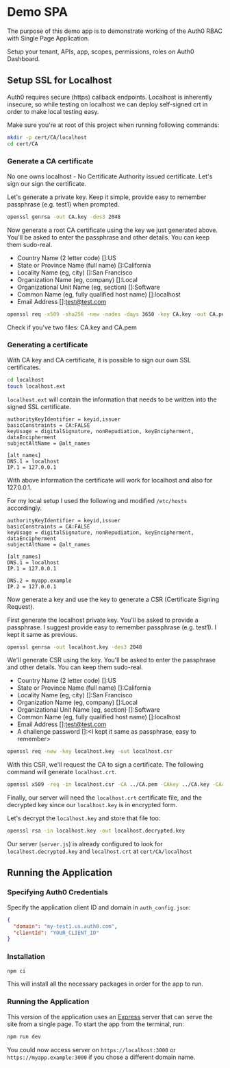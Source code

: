 # Demo SPA

The purpose of this demo app is to demonstrate working of the Auth0 RBAC with Single Page Application.

Setup your tenant, APIs, app, scopes, permissions, roles on Auth0 Dashboard.

## Setup SSL for Localhost

Auth0 requires secure (https) callback endpoints. Localhost is inherently insecure, so while testing on localhost we can deploy self-signed crt in order to make local testing easy.

Make sure you're at root of this project when running following commands:

```bash
mkdir -p cert/CA/localhost
cd cert/CA
```

### Generate a CA certificate

No one owns localhost - No Certificate Authority issued certificate. Let's sign our sign the certificate.

Let's generate a private key. Keep it simple, provide easy to remember passphrase (e.g. test1) when prompted.

```bash
openssl genrsa -out CA.key -des3 2048
```

Now generate a root CA certificate using the key we just generated above. You'll be asked to enter the passphrase and other details. You can keep them sudo-real.

- Country Name (2 letter code) []:US
- State or Province Name (full name) []:California
- Locality Name (eg, city) []:San Francisco
- Organization Name (eg, company) []:Local
- Organizational Unit Name (eg, section) []:Software
- Common Name (eg, fully qualified host name) []:localhost
- Email Address []:test@test.com

```bash
openssl req -x509 -sha256 -new -nodes -days 3650 -key CA.key -out CA.pem
```
Check if you've two files: CA.key and CA.pem

### Generating a certificate

With CA key and CA certificate, it is possible to sign our own SSL certificates.

```bash
cd localhost
touch localhost.ext
```

`localhost.ext` will contain the information that needs to be written into the signed SSL certificate.

```
authorityKeyIdentifier = keyid,issuer
basicConstraints = CA:FALSE
keyUsage = digitalSignature, nonRepudiation, keyEncipherment, dataEncipherment
subjectAltName = @alt_names

[alt_names]
DNS.1 = localhost
IP.1 = 127.0.0.1
```

With above information the certificate will work for localhost and also for 127.0.0.1.

For my local setup I used the following and modified `/etc/hosts` accordingly.

```
authorityKeyIdentifier = keyid,issuer
basicConstraints = CA:FALSE
keyUsage = digitalSignature, nonRepudiation, keyEncipherment, dataEncipherment
subjectAltName = @alt_names

[alt_names]
DNS.1 = localhost
IP.1 = 127.0.0.1

DNS.2 = myapp.example
IP.2 = 127.0.0.1
```

Now generate a key and use the key to generate a CSR (Certificate Signing Request).

First generate the localhost private key. You'll be asked to provide a passphrase. I suggest provide easy to remember passphrase (e.g. test1). I kept it same as previous.

```bash
openssl genrsa -out localhost.key -des3 2048
```

We'll generate CSR using the key. You'll be asked to enter the passphrase and other details. You can keep them sudo-real.

- Country Name (2 letter code) []:US
- State or Province Name (full name) []:California
- Locality Name (eg, city) []:San Francisco
- Organization Name (eg, company) []:Local
- Organizational Unit Name (eg, section) []:Software
- Common Name (eg, fully qualified host name) []:localhost
- Email Address []:test@test.com
- A challenge password []:<I kept it same as passphrase, easy to remember>

```bash
openssl req -new -key localhost.key -out localhost.csr
```

With this CSR, we'll request the CA to sign a certificate. The following command will generate `localhost.crt`.

```bash
openssl x509 -req -in localhost.csr -CA ../CA.pem -CAkey ../CA.key -CAcreateserial -days 3650 -sha256 -extfile localhost.ext -out localhost.crt
```

Finally, our server will need the `localhost.crt` certificate file, and the decrypted key since our `localhost.key` is in encrypted form.

Let's decrypt the `localhost.key` and store that file too:

```bash
openssl rsa -in localhost.key -out localhost.decrypted.key
```

Our server (`server.js`) is already configured to look for `localhost.decrypted.key` and `localhost.crt` at `cert/CA/localhost`

## Running the Application

### Specifying Auth0 Credentials

Specify the application client ID and domain in `auth_config.json`:

```json
{
  "domain": "my-test1.us.auth0.com",
  "clientId": "YOUR_CLIENT_ID"
}
```

### Installation

```bash
npm ci
```

This will install all the necessary packages in order for the app to run.

### Running the Application

This version of the application uses an [Express](https://expressjs.com) server that can serve the site from a single page. To start the app from the terminal, run:

```bash
npm run dev
```

You could now access server on `https://localhost:3000` or `https://myapp.example:3000` if you chose a different domain name.